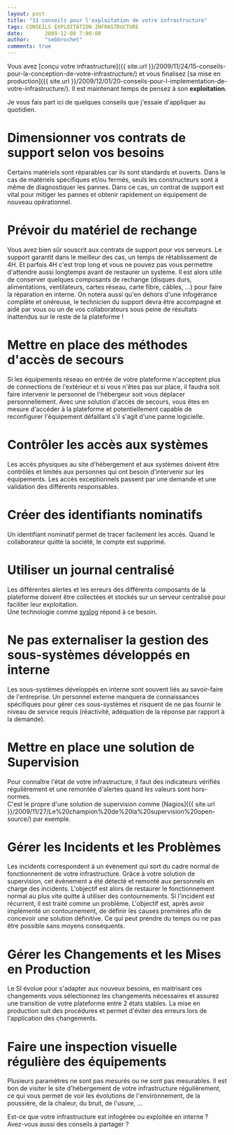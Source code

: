 ```yaml
---
layout: post
title: "11 conseils pour l'exploitation de votre infrastructure"
tags: CONSEILS EXPLOITATION INFRASTRUCTURE 
date:       2009-12-08 7:00:00
author:     "sebbrochet"
comments: true
---
```


Vous avez [conçu votre infrastructure]({{ site.url }}/2009/11/24/15-conseils-pour-la-conception-de-votre-infrastructure/) et vous finalisez [sa mise en production]({{ site.url }}/2009/12/01/20-conseils-pour-l-implementation-de-votre-infrastructure/).
Il est maintenant temps de pensez à son **exploitation**.  

Je vous fais part ici de quelques conseils que j'essaie d'appliquer au quotidien.  

# Dimensionner vos contrats de support selon vos besoins
Certains matériels sont réparables  car ils sont standards et ouverts. Dans le cas de matériels spécifiques et/ou fermés, seuls les constructeurs sont à même de diagnostiquer les pannes. Dans ce cas, un contrat de support est vital pour mitiger les pannes et obtenir rapidement un équipement de nouveau opérationnel.

# Prévoir du matériel de rechange
Vous avez bien sûr souscrit aux contrats de support pour vos serveurs. Le support garantit dans le meilleur des cas, un temps de rétablissement de 4H. Et parfois 4H c'est trop long et vous ne pouvez pas vous permettre d'attendre aussi longtemps avant de restaurer un système. Il est alors utile de conserver quelques composants de rechange (disques durs, alimentations, ventilateurs, cartes réseau, carte fibre, câbles, ...) pour faire la réparation en interne.
On notera aussi qu'en dehors d'une infogérance complète et onéreuse, le technicien du support devra être accompagné et aidé par vous ou un de vos collaborateurs sous peine de résultats inattendus sur le reste de la plateforme !

# Mettre en place des méthodes d'accès de secours
Si les équipements réseau en entrée de votre plateforme n'acceptent plus de connections de l'extérieur et si vous n'êtes pas sur place, il faudra soit faire intervenir le personnel de l'hébergeur soit vous déplacer personnellement. Avec une solution d'accès de secours, vous êtes en mesure d'accéder à la plateforme et potentiellement capable de reconfigurer l'équipement défaillant s'il s'agit d'une panne logicielle.

# Contrôler les accès aux systèmes
Les accès physiques au site d'hébergement et aux systèmes doivent être contrôlés et limités aux personnes qui ont besoin d'intervenir sur les équipements.
Les accès exceptionnels passent par une demande et une validation des différents responsables.

# Créer des identifiants nominatifs
Un identifiant nominatif permet de tracer facilement les accès. Quand le collaborateur quitte la société, le compte est supprimé.

# Utiliser un journal centralisé
Les différentes alertes et les erreurs des différents composants de la plateforme doivent être collectées et stockés sur un serveur centralisé pour faciliter  leur exploitation.  
Une technologie comme [syslog](http://fr.wikipedia.org/wiki/Syslog) répond à ce besoin.

# Ne pas externaliser la gestion des sous-systèmes développés en interne
Les sous-systèmes développés en interne sont souvent liés au savoir-faire de l'entreprise. Un personnel externe manquera de connaissances spécifiques pour gérer ces sous-systèmes et risquent de ne pas fournir le niveau de service requis (réactivité, adéquation de la réponse par rapport à la demande).

# Mettre en place une solution de Supervision
Pour connaître l'état de votre infrastructure, il faut des indicateurs vérifiés régulièrement et une remontée d'alertes quand les valeurs sont hors-normes.  
C'est le propre d'une solution de supervision comme [Nagios]({{ site.url }}/2009/11/27/Le%20champion%20de%20la%20supervision%20open-source/) par exemple.

# Gérer les Incidents et les Problèmes
Les incidents correspondent à un évènement qui sort du cadre normal de fonctionnement de votre infrastructure. Grâce à votre solution de supervision, cet évènement a été détecté et remonté aux personnels en charge des incidents. L'objectif est alors de restaurer le fonctionnement normal au plus vite quitte à utiliser des contournements. Si l'incident est récurrent, il est traité comme un problème. L'objectif est, après avoir implémenté un contournement, de définir les causes premières afin de concevoir une solution définitive. Ce qui peut prendre du temps ou ne pas être possible sans moyens conséquents.

# Gérer les Changements et les Mises en Production
Le SI évolue pour s'adapter aux nouveux besoins, en maitrisant ces changements vous sélectionnez les changements nécessaires et assurez une transition de votre plateforme entre 2 états stables. La mise en production suit des procédures et permet d'éviter des erreurs lors de l'application des changements.

# Faire une inspection visuelle régulière des équipements
Plusieurs paramètres ne sont pas mesurés ou ne sont pas mesurables. Il est bon de visiter le site d'hébergement de votre infrastructure régulièrement, ce qui vous permet de voir les évolutions de l'environnement, de la poussière, de la chaleur, du bruit, de l'usure, ...


Est-ce que votre infrastructure est infogérée ou exploitée en interne ?  
Avez-vous aussi des conseils à partager ?  
